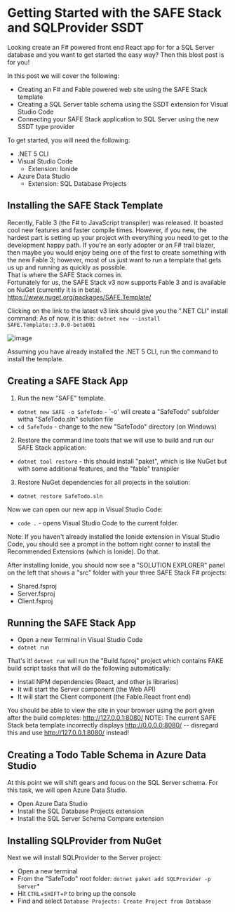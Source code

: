 # Getting Started with the SAFE Stack and SQLProvider SSDT

Looking create an F# powered front end React app for for a SQL Server database and you want to get started the easy way?
Then this blost post is for you! 

In this post we will cover the following:
* Creating an F# and Fable powered web site using the SAFE Stack template
* Creating a SQL Server table schema using the SSDT extension for Visual Studio Code
* Connecting your SAFE Stack application to SQL Server using the new SSDT type provider

To get started, you will need the following:
* .NET 5 CLI
* Visual Studio Code
  * Extension: Ionide
* Azure Data Studio
  * Extension: SQL Database Projects

## Installing the SAFE Stack Template
Recently, Fable 3 (the F# to JavaScript transpiler) was released. It boasted cool new features and faster compile times.
However, if you new, the hardest part is setting up your project with everything you need to get to the development happy path.
If you're an early adopter or an F# trail blazer, then maybe you would enjoy being one of the first to create something with the new Fable 3;
however, most of us just want to run a template that gets us up and running as quickly as possible.  
That is where the SAFE Stack comes in.  
Fortunately for us, the SAFE Stack v3 now supports Fable 3 and is available on NuGet (currently it is in beta).
https://www.nuget.org/packages/SAFE.Template/

Clicking on the link to the latest v3 link should give you the ".NET CLI" install command:
As of now, it is this: `dotnet new --install SAFE.Template::3.0.0-beta001`

![image](https://user-images.githubusercontent.com/1030435/110747226-0af55200-820c-11eb-959b-36091c140497.png)

Assuming you have already installed the .NET 5 CLI, run the command to install the template.

## Creating a SAFE Stack App
1) Run the new "SAFE" template.
- `dotnet new SAFE -o SafeTodo` - `-o' will create a "SafeTodo" subfolder witha  "SafeTodo.sln" solution file
- `cd SafeTodo` - change to the new "SafeTodo" directory (on Windows)

2) Restore the command line tools that we will use to build and run our SAFE Stack application:
- `dotnet tool restore` - this should install "paket", which is like NuGet but with some additional features, and the "fable" transpiler

3) Restore NuGet dependencies for all projects in the solution:
- `dotnet restore SafeTodo.sln`

Now we can open our new app in Visual Studio Code: 
- `code .` - opens Visual Studio Code to the current folder.

Note: If you haven't already installed the Ionide extension in Visual Studio Code, you should see a prompt in the bottom right corner to install the Recommended Extensions (which is Ionide). Do that.

After installing Ionide, you should now see a "SOLUTION EXPLORER" panel on the left that shows a "src" folder with your three SAFE Stack F# projects: 
- Shared.fsproj
- Server.fsproj
- Client.fsproj

## Running the SAFE Stack App
- Open a new Terminal in Visual Studio Code
- `dotnet run` 

That's it! `dotnet run` will run the "Build.fsproj" project which contains FAKE build script tasks that will do the following automatically:
- install NPM dependencies (React, and other js libraries)
- It will start the Server component (the Web API)
- It will start the Client component (the Fable.React front end)

You should be able to view the site in your browser using the port given after the build completes:
http://127.0.0.1:8080/
NOTE: The current SAFE Stack beta template incorrectly displays http://0.0.0.0:8080/ -- disregard this and use http://127.0.0.1:8080/ instead!

## Creating a Todo Table Schema in Azure Data Studio
At this point we will shift gears and focus on the SQL Server schema. For this task, we will open Azure Data Studio.
- Open Azure Data Studio
- Install the SQL Database Projects extension
- Install the SQL Server Schema Compare extension


## Installing SQLProvider from NuGet
Next we will install SQLProvider to the Server project:
- Open a new terminal
- From the "SafeTodo" root folder: `dotnet paket add SQLProvider -p Server`* 
- Hit `CTRL`+`SHIFT`+`P` to bring up the console
- Find and select `Database Projects: Create Project from Database`
